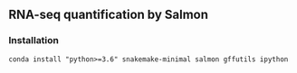 ## RNA-seq quantification by Salmon


### Installation

    conda install "python>=3.6" snakemake-minimal salmon gffutils ipython
